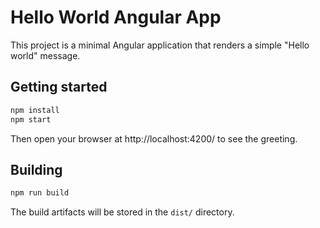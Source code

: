 # Hello World Angular App

This project is a minimal Angular application that renders a simple "Hello world" message.

## Getting started

```bash
npm install
npm start
```

Then open your browser at http://localhost:4200/ to see the greeting.

## Building

```bash
npm run build
```

The build artifacts will be stored in the `dist/` directory.
